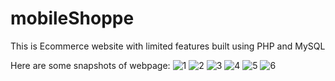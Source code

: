 # mobileShoppe
 This is Ecommerce website with limited features built  using PHP and MySQL
 
 Here are some snapshots of webpage: 
![1](https://user-images.githubusercontent.com/82172257/156914404-0b2df432-9df6-4268-a3c9-14175f1ff67b.PNG)
![2](https://user-images.githubusercontent.com/82172257/156914407-3560ad07-3f6c-4e0e-a24b-80285c413c40.PNG)
![3](https://user-images.githubusercontent.com/82172257/156914408-45f87c06-5754-466a-8d41-bcb2e6a19b43.PNG)
![4](https://user-images.githubusercontent.com/82172257/156914409-6ec59437-0ce6-44c8-9a96-a247f30aec6c.PNG)
![5](https://user-images.githubusercontent.com/82172257/156914410-31415e61-200e-4e39-b927-bc1e927aa8db.PNG)
![6](https://user-images.githubusercontent.com/82172257/156914412-dfc006cd-92f8-4226-8217-1895129733ba.PNG)
